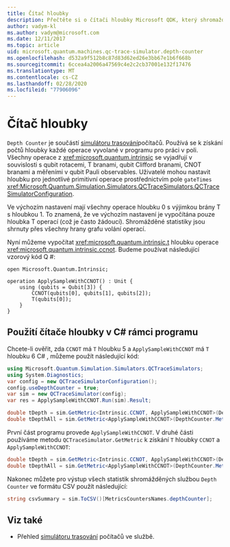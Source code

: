 ```yaml
---
title: Čítač hloubky
description: Přečtěte si o čítači hloubky Microsoft QDK, který shromažďuje počty hloubky každé operace vyvolané v programu
author: vadym-kl
ms.author: vadym@microsoft.com
ms.date: 12/11/2017
ms.topic: article
uid: microsoft.quantum.machines.qc-trace-simulator.depth-counter
ms.openlocfilehash: d532a9f512b8c87d83d62ed26e3bb67e1b6f668b
ms.sourcegitcommit: 6ccea4a2006a47569c4e2c2cb37001e132f17476
ms.translationtype: MT
ms.contentlocale: cs-CZ
ms.lasthandoff: 02/28/2020
ms.locfileid: "77906096"
---
```

# <a name="depth-counter"></a>Čítač hloubky

`Depth Counter` je součástí [simulátoru trasování](xref:microsoft.quantum.machines.qc-trace-simulator.intro)počítačů.
Používá se k získání počtů hloubky každé operace vyvolané v programu pro práci v poli. Všechny operace z <xref:microsoft.quantum.intrinsic> se vyjadřují v souvislosti s qubit rotacemi, T branami, qubit Clifford branami, CNOT branami a měřeními v qubit Pauli observables. Uživatelé mohou nastavit hloubku pro jednotlivé primitivní operace prostřednictvím pole `gateTimes` <xref:Microsoft.Quantum.Simulation.Simulators.QCTraceSimulators.QCTraceSimulatorConfiguration>.

Ve výchozím nastavení mají všechny operace hloubku 0 s výjimkou brány T s hloubkou 1. To znamená, že ve výchozím nastavení je vypočítána pouze hloubka T operací (což je často žádoucí). Shromážděné statistiky jsou shrnuty přes všechny hrany grafu volání operací. 

Nyní můžeme vypočítat <xref:microsoft.quantum.intrinsic.t> hloubku operace <xref:microsoft.quantum.intrinsic.ccnot>. Budeme používat následující vzorový kód Q #:

```qsharp
open Microsoft.Quantum.Intrinsic;

operation ApplySampleWithCCNOT() : Unit {
    using (qubits = Qubit[3]) {
        CCNOT(qubits[0], qubits[1], qubits[2]);
        T(qubits[0]);
    }
}
```

## <a name="using-depth-counter-within-a-c-program"></a>Použití čítače hloubky v C# rámci programu

Chcete-li ověřit, zda `CCNOT` má `T` hloubku 5 a `ApplySampleWithCCNOT` má `T` hloubku 6 C# , můžeme použít následující kód:

```csharp
using Microsoft.Quantum.Simulation.Simulators.QCTraceSimulators;
using System.Diagnostics;
var config = new QCTraceSimulatorConfiguration();
config.useDepthCounter = true;
var sim = new QCTraceSimulator(config);
var res = ApplySampleWithCCNOT.Run(sim).Result;

double tDepth = sim.GetMetric<Intrinsic.CCNOT, ApplySampleWithCCNOT>(DepthCounter.Metrics.Depth);
double tDepthAll = sim.GetMetric<ApplySampleWithCCNOT>(DepthCounter.Metrics.Depth);
```

První část programu provede `ApplySampleWithCCNOT`. V druhé části používáme metodu `QCTraceSimulator.GetMetric` k získání `T` hloubky `CCNOT` a `ApplySampleWithCCNOT`: 

```csharp
double tDepth = sim.GetMetric<Intrinsic.CCNOT, ApplySampleWithCCNOT>(DepthCounter.Metrics.Depth);
double tDepthAll = sim.GetMetric<ApplySampleWithCCNOT>(DepthCounter.Metrics.Depth);
```

Nakonec můžete pro výstup všech statistik shromážděných službou `Depth Counter` ve formátu CSV použít následující:
```csharp
string csvSummary = sim.ToCSV()[MetricsCountersNames.depthCounter];
```

## <a name="see-also"></a>Viz také ##

- Přehled [simulátoru trasování](xref:microsoft.quantum.machines.qc-trace-simulator.intro) počítačů ve službě.
